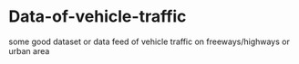 # Data-of-vehicle-traffic
some good dataset or data feed of vehicle traffic on freeways/highways or urban area
